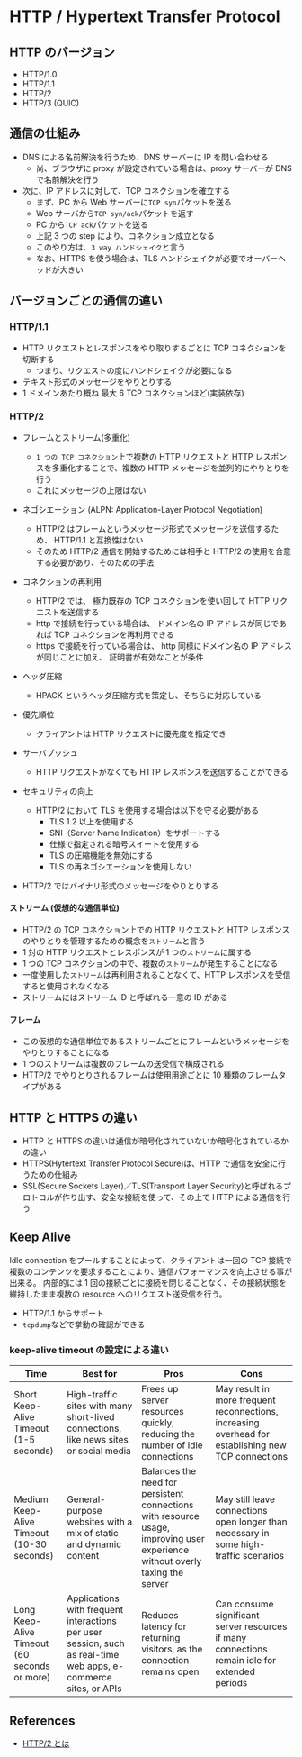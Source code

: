 # HTTP / Hypertext Transfer Protocol

## HTTP のバージョン

- HTTP/1.0
- HTTP/1.1
- HTTP/2
- HTTP/3 (QUIC)

## 通信の仕組み

- DNS による名前解決を行うため、DNS サーバーに IP を問い合わせる
  - 尚、ブラウザに proxy が設定されている場合は、proxy サーバーが DNS で名前解決を行う
- 次に、IP アドレスに対して、TCP コネクションを確立する
  - まず、PC から Web サーバーに`TCP syn`パケットを送る
  - Web サーバから`TCP syn/ack`パケットを返す
  - PC から`TCP ack`パケットを送る
  - 上記 3 つの step により、コネクション成立となる
  - このやり方は、`3 way ハンドシェイク`と言う
  - なお、HTTPS を使う場合は、TLS ハンドシェイクが必要でオーバーヘッドが大きい

## バージョンごとの通信の違い

### HTTP/1.1

- HTTP リクエストとレスポンスをやり取りするごとに TCP コネクションを切断する
  - つまり、リクエストの度にハンドシェイクが必要になる
- テキスト形式のメッセージをやりとりする
- 1 ドメインあたり概ね 最大 6 TCP コネクションほど(実装依存)

### HTTP/2

- フレームとストリーム(多重化)
  - `1 つの TCP コネクション`上で複数の HTTP リクエストと HTTP レスポンスを多重化することで、複数の HTTP メッセージを並列的にやりとりを行う
  - これにメッセージの上限はない
- ネゴシエーション (ALPN: Application-Layer Protocol Negotiation)
  - HTTP/2 はフレームというメッセージ形式でメッセージを送信するため、 HTTP/1.1 と互換性はない
  - そのため HTTP/2 通信を開始するためには相手と HTTP/2 の使用を合意する必要があり、そのための手法
- コネクションの再利用
  - HTTP/2 では、 極力既存の TCP コネクションを使い回して HTTP リクエストを送信する
  - http で接続を行っている場合は、 ドメイン名の IP アドレスが同じであれば TCP コネクションを再利用できる
  - https で接続を行っている場合は、 http 同様にドメイン名の IP アドレスが同じことに加え、 証明書が有効なことが条件
- ヘッダ圧縮
  - HPACK というヘッダ圧縮方式を策定し、そちらに対応している
- 優先順位
  - クライアントは HTTP リクエストに優先度を指定でき
- サーバプッシュ
  - HTTP リクエストがなくても HTTP レスポンスを送信することができる
- セキュリティの向上

  - HTTP/2 において TLS を使用する場合は以下を守る必要がある
    - TLS 1.2 以上を使用する
    - SNI（Server Name Indication）をサポートする
    - 仕様で指定される暗号スイートを使用する
    - TLS の圧縮機能を無効にする
    - TLS の再ネゴシエーションを使用しない

- HTTP/2 ではバイナリ形式のメッセージをやりとりする

#### ストリーム (仮想的な通信単位)

- HTTP/2 の TCP コネクション上での HTTP リクエストと HTTP レスポンスのやりとりを管理するための概念を`ストリーム`と言う
- 1 対の HTTP リクエストとレスポンスが 1 つの`ストリーム`に属する
- 1 つの TCP コネクションの中で、複数の`ストリーム`が発生することになる
- 一度使用した`ストリーム`は再利用されることなくて、HTTP レスポンスを受信すると使用されなくなる
- ストリームにはストリーム ID と呼ばれる一意の ID がある

#### フレーム

- この仮想的な通信単位であるストリームごとにフレームというメッセージをやりとりすることになる
- 1 つのストリームは複数のフレームの送受信で構成される
- HTTP/2 でやりとりされるフレームは使用用途ごとに 10 種類のフレームタイプがある

## HTTP と HTTPS の違い

- HTTP と HTTPS の違いは通信が暗号化されていないか暗号化されているかの違い
- HTTPS(Hytertext Transfer Protocol Secure)は、HTTP で通信を安全に行うための仕組み
- SSL(Secure Sockets Layer)／TLS(Transport Layer Security)と呼ばれるプロトコルが作り出す、安全な接続を使って、その上で HTTP による通信を行う

## Keep Alive

Idle connection をプールすることによって、クライアントは一回の TCP 接続で複数のコンテンツを要求することにより、通信パフォーマンスを向上させる事が出来る。
内部的には 1 回の接続ごとに接続を閉じることなく、その接続状態を維持したまま複数の resource へのリクエスト送受信を行う。

- HTTP/1.1 からサポート
- `tcpdump`などで挙動の確認ができる

### keep-alive timeout の設定による違い

| Time                                         | Best for                                                                                                        | Pros                                                                                                                         | Cons                                                                                                |
| -------------------------------------------- | --------------------------------------------------------------------------------------------------------------- | ---------------------------------------------------------------------------------------------------------------------------- | --------------------------------------------------------------------------------------------------- |
| Short Keep-Alive Timeout (1-5 seconds)       | High-traffic sites with many short-lived connections, like news sites or social media                           | Frees up server resources quickly, reducing the number of idle connections                                                   | May result in more frequent reconnections, increasing overhead for establishing new TCP connections |
| Medium Keep-Alive Timeout (10-30 seconds)    | General-purpose websites with a mix of static and dynamic content                                               | Balances the need for persistent connections with resource usage, improving user experience without overly taxing the server | May still leave connections open longer than necessary in some high-traffic scenarios               |
| Long Keep-Alive Timeout (60 seconds or more) | Applications with frequent interactions per user session, such as real-time web apps, e-commerce sites, or APIs | Reduces latency for returning visitors, as the connection remains open                                                       | Can consume significant server resources if many connections remain idle for extended periods       |

## References

- [HTTP/2 とは](https://www.nic.ad.jp/ja/newsletter/No68/NL68_0800.pdf)
